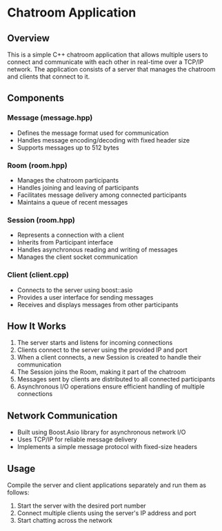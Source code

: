 # Chatroom Application

## Overview
This is a simple C++ chatroom application that allows multiple users to connect and communicate with each other in real-time over a TCP/IP network. The application consists of a server that manages the chatroom and clients that connect to it.

## Components

### Message (message.hpp)
- Defines the message format used for communication
- Handles message encoding/decoding with fixed header size
- Supports messages up to 512 bytes

### Room (room.hpp)
- Manages the chatroom participants
- Handles joining and leaving of participants
- Facilitates message delivery among connected participants
- Maintains a queue of recent messages

### Session (room.hpp)
- Represents a connection with a client
- Inherits from Participant interface
- Handles asynchronous reading and writing of messages
- Manages the client socket communication

### Client (client.cpp)
- Connects to the server using boost::asio
- Provides a user interface for sending messages
- Receives and displays messages from other participants

## How It Works
1. The server starts and listens for incoming connections
2. Clients connect to the server using the provided IP and port
3. When a client connects, a new Session is created to handle their communication
4. The Session joins the Room, making it part of the chatroom
5. Messages sent by clients are distributed to all connected participants
6. Asynchronous I/O operations ensure efficient handling of multiple connections

## Network Communication
- Built using Boost.Asio library for asynchronous network I/O
- Uses TCP/IP for reliable message delivery
- Implements a simple message protocol with fixed-size headers

## Usage
Compile the server and client applications separately and run them as follows:
1. Start the server with the desired port number
2. Connect multiple clients using the server's IP address and port
3. Start chatting across the network
